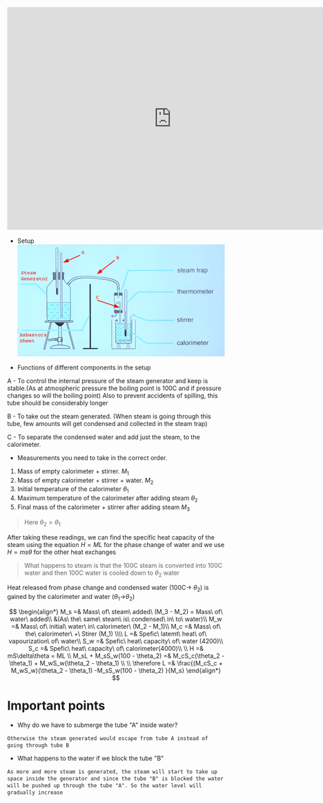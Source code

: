 
<iframe width="760" height="515" src="https://www.youtube.com/embed/Hi__wOOGBqM?si=P4T5JM5M-fyyCxhD" title="YouTube video player" frameborder="0" allow="accelerometer; autoplay; clipboard-write; encrypted-media; gyroscope; picture-in-picture; web-share" referrerpolicy="strict-origin-when-cross-origin" allowfullscreen></iframe>

- Setup
![](../../assets/Images/Pasted%20image%2020240603213135.png)


- Functions of different components in the setup

A - To control the internal pressure of the steam generator and keep is stable.(As at atmospheric pressure the boiling point is 100C and if pressure changes so will the boiling point) Also to prevent accidents of spilling, this tube should be considerably longer

B - To take out the steam generated. (When steam is going through this tube, few amounts will get condensed and collected in the steam trap)

C - To separate the condensed water and add just the steam, to the calorimeter. 



- Measurements you need to take in the correct order.

1. Mass of empty calorimeter + stirrer. $M_1$
2. Mass of empty calorimeter + stirrer + water. $M_2$
3. Initial temperature of the calorimeter $\theta_1$
4. Maximum temperature of the calorimeter after adding steam $\theta_2$
5. Final mass of the calorimeter + stirrer after adding steam $M_3$


> Here $\theta_2 > \theta_1$


After taking these readings, we can find the specific heat capacity of the steam using the equation $H = ML$  for the phase change of water and we use $H =ms\theta$ for the other heat exchanges

> What happens to steam is that the 100C steam is converted into 100C water and then 100C water is cooled down to $\theta_2$ water

Heat released from phase change and condensed water (100C-> $\theta_2$) is gained by the calorimeter and water ($\theta_1$->$\theta_2$)


$$
\begin{align*}
M_s =& Mass\ of\ steam\ added\ (M_3 - M_2) = Mass\ of\ water\ added\\
&(As\ the\ same\ steam\ is\ condensed\ in\ to\ water)\\
M_w =& Mass\ of\ initial\ water\ in\ calorimeter\ (M_2 - M_1)\\
M_c =& Mass\ of\ the\ calorimeter\ +\ Stirer (M_1)
\\\\
L =& Spefic\ latemt\ heat\ of\ vapourization\ of\ water\\
S_w =& Spefic\ heat\ capacity\ of\ water (4200)\\
S_c =& Spefic\ heat\ capacity\ of\ calorimeter(4000)\\
\\
H =& mS\delta\theta = ML \\
M_sL + M_sS_w(100 - \theta_2) =& M_cS_c(\theta_2 - \theta_1) + M_wS_w(\theta_2 - \theta_1)
\\ \\
\therefore L =& \frac{(M_cS_c + M_wS_w)(\theta_2 - \theta_1) -M_sS_w(100 - \theta_2) }{M_s}
\end{align*}
$$

# Important points

- Why do we have to submerge the tube "A" inside water?
```
Otherwise the steam generated would escape from tube A instead of going through tube B
```

- What happens to the water if we block the tube "B"
```
As more and more steam is generated, the steam will start to take up space inside the generator and since the tube "B" is blocked the water will be pushed up through the tube "A". So the water level will gradually increase
```
